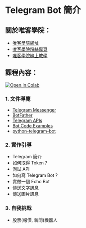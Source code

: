 # Telegram Bot 簡介

## 關於唯客學院：

* [唯客學院網址](https://www.vcdemy.com)
* [唯客學院粉絲專頁](https://www.facebook.com/KHPYAcademy/)
* [唯客學院線上教學](https://khpy.teachable.com)

## 課程內容：

[![Open In Colab](https://colab.research.google.com/assets/colab-badge.svg)](https://colab.research.google.com/github/victorgau/khpy_telegrambot_intro/)

### 1. 文件導覽

* [Telegram Messenger](https://telegram.org/)
* [BotFather](https://t.me/botfather)
* [Telegram APIs](https://core.telegram.org/api)
* [Bot Code Examples](https://core.telegram.org/bots/samples)
* [python-telegram-bot](https://github.com/python-telegram-bot/python-telegram-bot)

### 2. 實作引導

* Telegram 簡介
* 如何取得 Token？
* 測試 API
* 如何寫 Telegram Bot？
* 實做一個 Echo Bot
* 傳送文字訊息
* 傳送圖片訊息

### 3. 自我挑戰

* 股票(報價, 新聞)機器人
